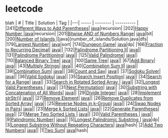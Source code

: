 # leetcode
blah
| # | Title | Solution | Tag |
|---| ----- | -------- | ---------- |
|241|[Different Ways to Add Parentheses](https://leetcode.com/problems/different-ways-to-add-parentheses/)| [java](./addparentheses/Solution.java)|recursion|
|202|[Happy Number ](https://leetcode.com/problems/happy-number/)|[java](./happy_number/Solution.java)|recursion|
|201|[Bitwise AND of Numbers Range](https://leetcode.com/problems/bitwise-and-of-numbers-range/)| [java](./bitwise_range//Solution.java)|bit|
|200|[Number of Islands ](https://leetcode.com/problems/number-of-islands/)|[java](number_of_islands/Solution.java|dfs|
|179|[Largest Number](https://leetcode.com/problems/largest-number/)| [java](./largest-number/Solution.java)|sort|
|174|[Dungeon Game](https://leetcode.com/problems/dungeon-game/)| [java](./dungeon_game/Solution.java)|dp|
|166|[Fraction to Recurring Decimal](https://leetcode.com/problems/fraction-to-recurring-decimal/)| [java](./fraction_to_decimal/Solution.java)||
|132|[Palindrome Partitioning II](https://leetcode.com/problems/palindrome-partitioning-ii/)| [java](./palindrome_partition_ii/Solution.java)||
|131|[Palindrome Partitioning](https://leetcode.com/problems/palindrome-partitioning//)| [java](./palindrome_partition/Solution.java)||
|125|[Valid Palindrome](https://leetcode.com/problems/valid-palindrome/)| [java](./valid_palindrome/Solution.java)||
|110|[Balanced Binary Tree](https://leetcode.com/problems/balanced-binary-tree/)| [java](./balanced-binary-tree/Solution.java)||
|100|[Same Tree](https://leetcode.com/problems/same-tree/)| [java](./same_tree/Solution.java)||
|67|[Add Binary](https://leetcode.com/problems/add-binary/)| [java](./add_binary/Solution.java)||
|43|[Multiply Strings](https://leetcode.com/problems/multiply-strings//)| [java](./multiply_integer/Solution.java)||
|40|[Combination Sum II](https://leetcode.com/problems/combination-sum-ii/)| [java](./combination-sum-ii/Solution.java)||
|39|[Combination Sum](https://leetcode.com/problems/combination-sum/)| [java](./combination-sum/Solution.java)||
|38|[Count and Say](https://leetcode.com/problems/count-and-say/)| [java](./count_and_say/Solution.java)||
|37|[Sodoku Solver](https://leetcode.com/problems/sudoku-solver/)| [java](./sodoku_solver/Solution.java)||
|36|[Valid Sodoku](https://leetcode.com/problems/valid-sudoku/)| [java](./valid_sodoku/Solution.java)||
|35|[Search Insert Position](https://leetcode.com/problems/search-insert-position/)| [java](./search_insert_position/Solution.java)||
|34|[Search for a Range](https://leetcode.com/problems/search-for-a-range/)| [java](./search_for_a_range/Solution.java)||
|33|[Search in Rotated Sorted Array ](https://leetcode.com/problems/search-in-rotated-sorted-array/)| [java](./search_in_rotated_sorted_array/Solution.java)||
|32|[Longest Valid Parentheses ](https://leetcode.com/problems/longest-valid-parentheses/)| [java](./longest_valid_parentheses/Solution.java)||
|31|[Next Permutation](https://leetcode.com/problems/next-permutation/)| [java](./next_permutation/Solution.java)||
|30|[Substring with Concatenation of All Words](https://leetcode.com/problems/substring-with-concatenation-of-all-words/)| [java](./substring_with_concatenation_of_all_words/Solution.java)||
|29|[Divide Integer](https://leetcode.com/problems/divide-two-integers/)| [java](./divide_integer/Solution.java)||
|28|[Implement strStr()](https://leetcode.com/problems/implement-strstr/)| [java](./implement_strstr/Solution.java)||
|27|[Remove Element](https://leetcode.com/problems/remove-element/)| [java](./remove_element/Solution.java)||
|26|[Remove Duplicates from Sorted Array](https://leetcode.com/problems/remove-duplicates-from-sorted-array/)| [java](./remove_duplicate_from_sorted_array/Solution.java)||
|25|[Reverse Nodes in k-Group](https://leetcode.com/problems/reverse-nodes-in-k-group/)| [java](./reverse-nodes-in-k-group/Solution.java)||
|24|[Swap Nodes in Pairs](https://leetcode.com/problems/swap-nodes-in-pairs/)| [java](./swap_pairs/Solution.java)||
|23|[Merge k Sorted Lists](https://leetcode.com/problems/merge-k-sorted-lists/)| [java](./merge_k_sorted_list/Solution.java)||
|22|[Generate Parentheses](https://leetcode.com/problems/generate-parentheses/)| [java](./generate_parentheses/Solution.java)||
|21|[Merge Two Sorted Lists ](https://leetcode.com/problems/merge-two-sorted-lists/)| [java](./merge_two_list/Solution.java)||
|20|[Valid Parentheses ](https://leetcode.com/problems/valid-parentheses/)| [java](./valid_parentheses/Solution.java)||
|9|[Palindromic Number](https://leetcode.com/problems/palindrome-number/)| [java](./palindrome_number/Solution.java)||
|5|[Longest Palindromic Substring ](https://leetcode.com/problems/longest-palindromic-substring/)| [java](./longest_substring_without_repeat/Solution.java)|dp|
|3|[Longest Substring Without Repeating Characters](https://leetcode.com/problems/longest-substring-without-repeating-characters/)| [java](./longest_substring_without_repeat/Solution.java)|hash|
|2|[Add Two Numbers](https://leetcode.com/problems/add-two-numbers/)| [java](./add_two_numbers/Solution.java)||
|1|[Two Sum](https://leetcode.com/problems/two-sum/)| [java](./two_sum/Solution.java)|hash|


